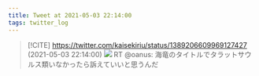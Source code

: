 ```yaml
---
title: Tweet at 2021-05-03 22:14:00
tags: twitter_log
---
```


> [!CITE] https://twitter.com/kaisekiriu/status/1389206609969127427 (2021-05-03 22:14:00)
> ![](https://twitter.com/kaisekiriu/status/1389206609969127427)
> RT @oanus: 海竜のタイトルでタラットサウルス類いなかったら訴えていいと思うんだ
